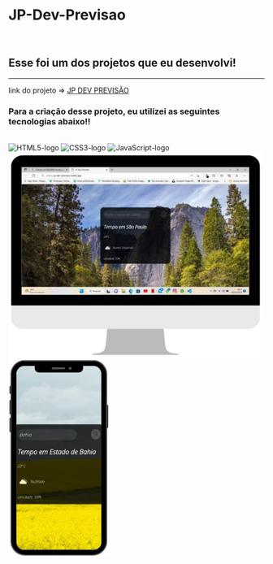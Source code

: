 # JP-Dev-Previsao
<br> <h2> Esse foi um dos projetos que eu desenvolvi!</h2><hr>

link do projeto => <a target="_blank" href="https://jp-dev-previsao.netlify.app/">  JP DEV PREVISÃO </a>
<br>
<h3> Para a criação desse projeto, eu utilizei as seguintes tecnologias abaixo!! </h3>
<br>
<img src="https://img.shields.io/badge/HTML5-E34F26?style=for-the-badge&logo=html5&logoColor=white" alt="HTML5-logo"/>
<img src="https://img.shields.io/badge/CSS3-1572B6?style=for-the-badge&logo=css3&logoColor=white" alt="CSS3-logo"/>
<img src="https://img.shields.io/badge/JavaScript-F7DF1E?style=for-the-badge&logo=javascript&logoColor=black" alt="JavaScript-logo"/>
<img src="https://github.com/JPMENDEZZ/JP-Dev-Previsao/blob/master/assets/comp.jpg?raw=true" alt="img-comp" display="inline-block" width="500px"> 
<img src="https://github.com/JPMENDEZZ/JP-Dev-Previsao/blob/master/assets/cel.jpg?raw=true" alt="img-cel" display="inline-block"  width="200px">

